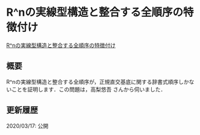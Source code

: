 # R^nの実線型構造と整合する全順序の特徴付け

[R^nの実線型構造と整合する全順序の特徴付け](files/total-order-on-rn-20200317.pdf)

## 概要

R^nの実線型構造と整合する全順序が，正規直交基底に関する辞書式順序しかないことを証明します．この問題は，高梨悠吾 さんから伺いました．

## 更新履歴

2020/03/17: 公開
